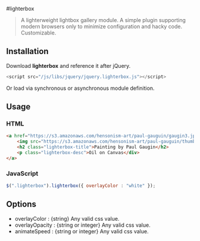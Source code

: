 #lighterbox

> A lighterweight lightbox gallery module. A simple plugin supporting modern browsers only to minimize configuration and hacky code. Customizable.

## Installation

Download **lighterbox** and reference it after jQuery.

```javascript
<script src="/js/libs/jquery/jquery.lighterbox.js"></script>
```

Or load via synchronous or asynchronous module definition.

## Usage

### HTML
```html
<a href="https://s3.amazonaws.com/hensonism-art/paul-gauguin/gaugin3.jpg" class="lighterbox">
	<img src="https://s3.amazonaws.com/hensonism-art/paul-gauguin/thumbs/gaugin3.jpg" />
	<h2 class="lighterbox-title">Painting by Paul Gaugin</h2>
	<p class="lighterbox-desc">Oil on Canvas</div>
</a>
```
### JavaScript
```javascript
$(".lighterbox").lighterbox({ overlayColor : "white" });
```

## Options
- overlayColor : {string} Any valid css value.
- overlayOpacity : {string or integer} Any valid css value.
- animateSpeed : {string or integer} Any valid css value.